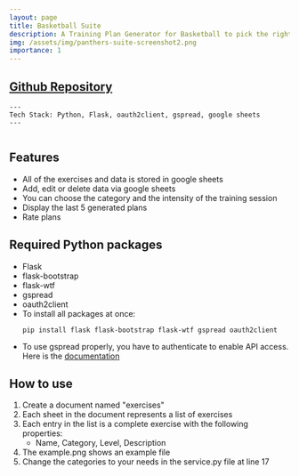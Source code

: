 ```yaml
---
layout: page
title: Basketball Suite
description: A Training Plan Generator for Basketball to pick the right exercises. It also helps you to track and rate good plans, for better reusability.
img: /assets/img/panthers-suite-screenshot2.png
importance: 1
---
```


## [Github Repository](https://github.com/ChamsToure/basketball-suite)


    ---
    Tech Stack: Python, Flask, oauth2client, gspread, google sheets
    ---

<div class="row">
    <div class="col-sm mt-3 mt-md-0">
        <img class="img-fluid rounded z-depth-1" src="{{ '/assets/img/panthers-suite-screenshot1.png' | relative_url }}" alt="" title="example image"/>
    </div>
    <div class="col-sm mt-3 mt-md-0">
        <img class="img-fluid rounded z-depth-1" src="{{ '/assets/img/panthers-suite-screenshot2.png' | relative_url }}" alt="" title="example image"/>
    </div>
</div>

## Features
- All of the exercises and data is stored in google sheets
- Add, edit or delete data via google sheets
- You can choose the category and the intensity of the training session
- Display the last 5 generated plans
- Rate plans

## Required Python packages
- Flask
- flask-bootstrap
- flask-wtf
- gspread
- oauth2client
- To install all packages at once:
    ```
    pip install flask flask-bootstrap flask-wtf gspread oauth2client
    ```
- To use gspread properly, you have to authenticate to enable API access. Here is the [documentation](https://gspread.readthedocs.io/en/latest/oauth2.html)

## How to use
1. Create a document named "exercises"
2. Each sheet in the document represents a list of exercises
3. Each entry in the list is a complete exercise with the following properties:
    - Name, Category, Level, Description
4. The example.png shows an example file
5. Change the categories to your needs in the service.py file at line 17


